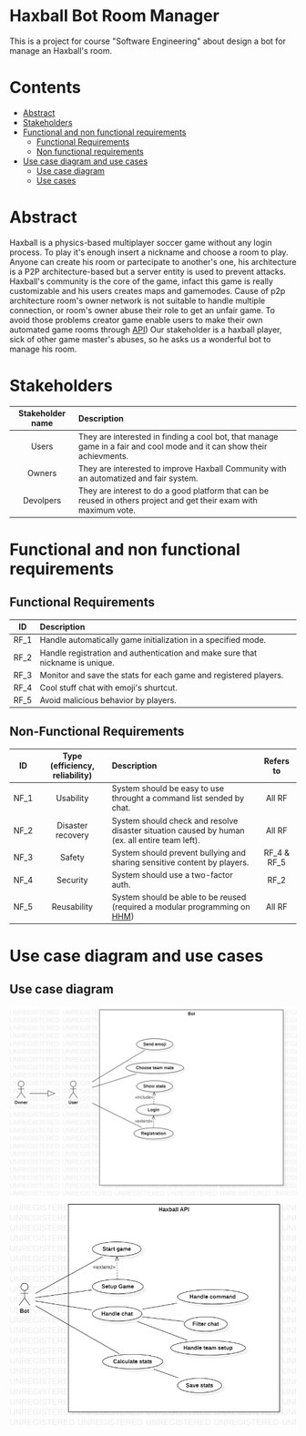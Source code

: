# Haxball Bot Room Manager
This is a project for course "Software Engineering" about design a bot for manage an Haxball's room.

# Contents
- [Abstract](#abstract)
- [Stakeholders](#stakeholders)
- [Functional and non functional requirements](#functional-and-non-functional-requirements)
	+ [Functional Requirements](#functional-requirements)
	+ [Non functional requirements](#non-functional-requirements)
- [Use case diagram and use cases](#use-case-diagram-and-use-cases)
	+ [Use case diagram](#use-case-diagram)
	+ [Use cases](#use-cases)
  
# Abstract

Haxball is a physics-based multiplayer soccer game without any login process. To play it's enough insert a nickname and choose a room to play. Anyone can create his room or partecipate to another's one, his architecture is a P2P architecture-based but a server entity is used to prevent attacks. Haxball's community is the core of the game, infact this game is really customizable and his users creates maps and gamemodes.
Cause of p2p architecture room's owner network is not suitable to handle multiple connection, or room's owner abuse their role to get an unfair game. To avoid those problems creator game enable users to make their own automated game rooms through [API](https://github.com/haxball/haxball-issues/wiki/Headless-Host))
Our stakeholder is a haxball player, sick of other game master's abuses, so he asks us a wonderful bot to manage his room.

# Stakeholders
| Stakeholder name  | Description        | 
| :---------------: |:-------------------|
| Users           | They are interested in finding a cool bot, that manage game in a fair and cool mode and it can show their achievments. | 
| Owners          | They are interested to improve Haxball Community with an automatized and fair system. |
| Devolpers       | They are interest to do a good platform that can be reused in others project and get their exam with maximum vote. |

# Functional and non functional requirements

## Functional Requirements
| ID       |Description  |
| ---------|:-------------| 
|  RF_1   | Handle automatically game initialization in a specified mode. |
|  RF_2   | Handle registration and authentication and make sure that nickname is unique. |
|  RF_3   | Monitor and save the stats for each game and registered players. |
|  RF_4   | Cool stuff chat with emoji's shurtcut. |
|  RF_5   | Avoid malicious behavior by players. |

## Non-Functional Requirements
| ID        | Type (efficiency, reliability) | Description  | Refers to |
| ------------- |:----------:| :---------------| :-----:|
| NF_1	| Usability | System should be easy to use throught a command list sended by chat. | All RF |
| NF_2 	| Disaster recovery | System should check and resolve disaster situation caused by human (ex. all entire team left). | All RF |
| NF_3 	| Safety | System should prevent bullying and sharing sensitive content by players. | RF_4 & RF_5 |
| NF_4 	| Security | System should use a two-factor auth. | RF_2 |
| NF_5 	| Reusability | System should be able to be reused (required a modular programming on [HHM](https://github.com/saviola777/haxball-headless-manager)) | All RF |

# Use case diagram and use cases
## Use case diagram
![Use Case User](./UseDiagram_User.png) 
![Use Case Bot](./UseDiagram_Bot.png) 
